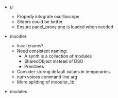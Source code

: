* ui
    * Properly integrate oscilloscope
    * Sliders could be better
    * Ensure panel_proxy.png is loaded when needed

* moodler
    * local enums?
    * Need consistent naming:
        + A synth is a collection of modules
        + SharedObject instead of DSO
        + Primitives
    * Consider storing default values in temporaries.
    * num voices command line arg
    * More splitting of moodler_lib

* modules
